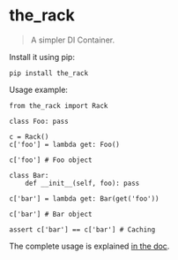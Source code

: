 the_rack
========

> A simpler DI Container.

Install it using pip:

    pip install the_rack

Usage example:

    from the_rack import Rack

    class Foo: pass

    c = Rack()
    c['foo'] = lambda get: Foo()

    c['foo'] # Foo object

    class Bar:
        def __init__(self, foo): pass

    c['bar'] = lambda get: Bar(get('foo'))

    c['bar'] # Bar object

    assert c['bar'] == c['bar'] # Caching

The complete usage is explained [in the doc](doc.md).
